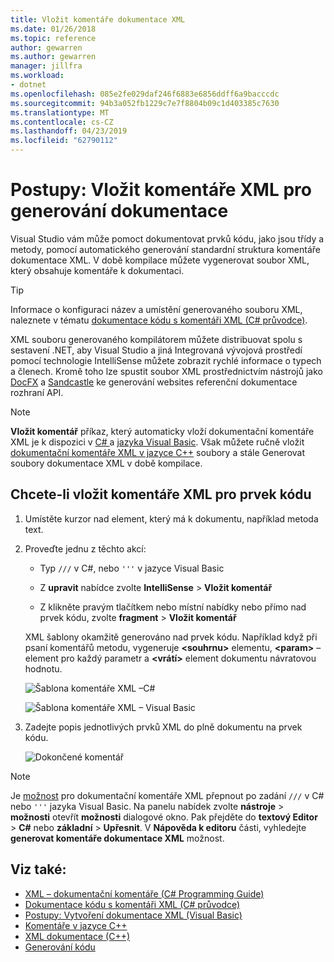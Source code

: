 ```yaml
---
title: Vložit komentáře dokumentace XML
ms.date: 01/26/2018
ms.topic: reference
author: gewarren
ms.author: gewarren
manager: jillfra
ms.workload:
- dotnet
ms.openlocfilehash: 085e2fe029daf246f6883e6856ddff6a9bacccdc
ms.sourcegitcommit: 94b3a052fb1229c7e7f8804b09c1d403385c7630
ms.translationtype: MT
ms.contentlocale: cs-CZ
ms.lasthandoff: 04/23/2019
ms.locfileid: "62790112"
---
```

# <a name="how-to-insert-xml-comments-for-documentation-generation"></a>Postupy: Vložit komentáře XML pro generování dokumentace

Visual Studio vám může pomoct dokumentovat prvků kódu, jako jsou třídy a metody, pomocí automatického generování standardní struktura komentáře dokumentace XML. V době kompilace můžete vygenerovat soubor XML, který obsahuje komentáře k dokumentaci.

> [!TIP]
> Informace o konfiguraci název a umístění generovaného souboru XML, naleznete v tématu [dokumentace kódu s komentáři XML (C# průvodce)](/dotnet/csharp/codedoc).

XML souboru generovaného kompilátorem můžete distribuovat spolu s sestavení .NET, aby Visual Studio a jiná Integrovaná vývojová prostředí pomocí technologie IntelliSense můžete zobrazit rychlé informace o typech a členech. Kromě toho lze spustit soubor XML prostřednictvím nástrojů jako [DocFX](https://dotnet.github.io/docfx/) a [Sandcastle](https://www.microsoft.com/download/details.aspx?id=10526) ke generování websites referenční dokumentace rozhraní API.

> [!NOTE]
> **Vložit komentář** příkaz, který automaticky vloží dokumentační komentáře XML je k dispozici v [ C# ](/dotnet/csharp/programming-guide/xmldoc/xml-documentation-comments) a [jazyka Visual Basic](/dotnet/visual-basic/programming-guide/program-structure/how-to-create-xml-documentation). Však můžete ručně vložit [dokumentační komentáře XML v jazyce C++](/cpp/ide/xml-documentation-visual-cpp) soubory a stále Generovat soubory dokumentace XML v době kompilace.

## <a name="to-insert-xml-comments-for-a-code-element"></a>Chcete-li vložit komentáře XML pro prvek kódu

1. Umístěte kurzor nad element, který má k dokumentu, například metoda text.

1. Proveďte jednu z těchto akcí:

   - Typ `///` v C#, nebo `'''` v jazyce Visual Basic

   - Z **upravit** nabídce zvolte **IntelliSense** > **Vložit komentář**

   - Z klikněte pravým tlačítkem nebo místní nabídky nebo přímo nad prvek kódu, zvolte **fragment** > **Vložit komentář**

   XML šablony okamžitě generováno nad prvek kódu. Například když při psaní komentářů metodu, vygeneruje **\<souhrnu\>** elementu, **\<param\>** – element pro každý parametr a **\<vrátí\>** element dokumentu návratovou hodnotu.

   ![Šablona komentáře XML –C#](media/doc-preview-cs.png)

   ![Šablona komentáře XML – Visual Basic](media/doc-preview-vb.png)

1. Zadejte popis jednotlivých prvků XML do plně dokumentu na prvek kódu.

   ![Dokončené komentář](media/doc-result-cs.png)

> [!NOTE]
> Je [možnost](../../ide/reference/options-text-editor-csharp-advanced.md) pro dokumentační komentáře XML přepnout po zadání `///` v C# nebo `'''` jazyka Visual Basic. Na panelu nabídek zvolte **nástroje** > **možnosti** otevřít **možnosti** dialogové okno. Pak přejděte do **textový Editor**  >  **C#** nebo **základní** > **Upřesnit**. V **Nápověda k editoru** části, vyhledejte **generovat komentáře dokumentace XML** možnost.

## <a name="see-also"></a>Viz také:

- [XML – dokumentační komentáře (C# Programming Guide)](/dotnet/csharp/programming-guide/xmldoc/xml-documentation-comments)
- [Dokumentace kódu s komentáři XML (C# průvodce)](/dotnet/csharp/codedoc)
- [Postupy: Vytvoření dokumentace XML (Visual Basic)](/dotnet/visual-basic/programming-guide/program-structure/how-to-create-xml-documentation)
- [Komentáře v jazyce C++](/cpp/cpp/comments-cpp)
- [XML dokumentace (C++)](/cpp/ide/xml-documentation-visual-cpp)
- [Generování kódu](../code-generation-in-visual-studio.md)